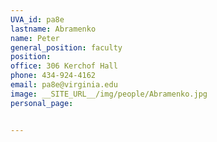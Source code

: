 ```yaml
---
UVA_id: pa8e
lastname: Abramenko
name: Peter
general_position: faculty
position:
office: 306 Kerchof Hall
phone: 434-924-4162
email: pa8e@virginia.edu
image: __SITE_URL__/img/people/Abramenko.jpg
personal_page:


---
```


